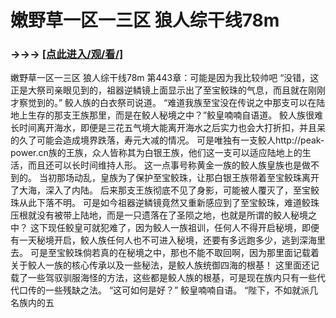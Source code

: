 # 嫩野草一区一三区 狼人综干线78m

### →→→ <a href="http://3t3e.com/index.html">[点此进入/观/看/]</a>

嫩野草一区一三区 狼人综干线78m
第443章：可能是因为我比较帅吧
    “没错，这正是大祭司亲眼见到的，祖器逆鳞镜上面显示出了至宝鲛珠的气息，而且就在刚刚才察觉到的。”
    鲛人族的白衣祭司说道。
    “难道我族至宝没在传说之中那支可以在陆地上生存的那支王族那里，而是在鲛人秘境之中？”鲛皇喃喃自语道。
    鲛人族很难长时间离开海水，即便是三花五气境大能离开海水之后实力也会大打折扣，并且呆的久了可能会造成境界跌落，寿元大减的情况。
    可是唯独有一支鲛人http://peak-power.cn族的王族，众人皆称其为白银王族，他们这一支可以适应陆地上的生活，而且还可以长时间维持人形。
    这一点事号称黄金一族的鲛人族皇族也是做不到的。
    当初那场动乱，皇族为了保护至宝鲛珠，让那白银王族带着至宝鲛珠离开了大海，深入了内陆。
    后来那支王族彻底不见了身影，可能被人覆灭了，至宝鲛珠从此下落不明。
    可是如今祖器逆鳞镜竟然又重新感应到了至宝鲛珠，难道鲛珠压根就没有被带上陆地，而是一只遗落在了圣陨之地，也就是所谓的鲛人秘境之中？
    这下现任鲛皇可就犯难了，因为鲛人一族祖训，任何人不得开启秘境，即便有一天秘境开启，鲛人族任何人也不可进入秘境，还要有多远跑多少，逃到深海里去。
    可是至宝鲛珠倘若真的在秘境之中，那也不能不取回啊，因为那里面记载着关于鲛人一族的核心传承以及一些秘法，是鲛人族统御四海的根基！
    这里面还记载了一些驾驭驯服海怪的方法，这些都是鲛人族的根基，可是现在族内只有一些代代口传的一些残缺之法。
    “这可如何是好？”
    鲛皇喃喃自语。
    “陛下，不如就派几名族内的五
